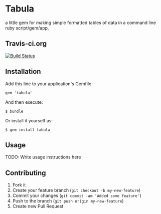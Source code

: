 # Tabula

a little gem for making simple formatted tables of data in a command line ruby script/gem/app.

## Travis-ci.org

[![Build Status](https://travis-ci.org/QuantumGeordie/tabula.png?branch=master)](https://travis-ci.org/QuantumGeordie/tabula)

## Installation

Add this line to your application's Gemfile:

    gem 'tabula'

And then execute:

    $ bundle

Or install it yourself as:

    $ gem install tabula

## Usage

TODO: Write usage instructions here

## Contributing

1. Fork it
2. Create your feature branch (`git checkout -b my-new-feature`)
3. Commit your changes (`git commit -am 'Added some feature'`)
4. Push to the branch (`git push origin my-new-feature`)
5. Create new Pull Request
